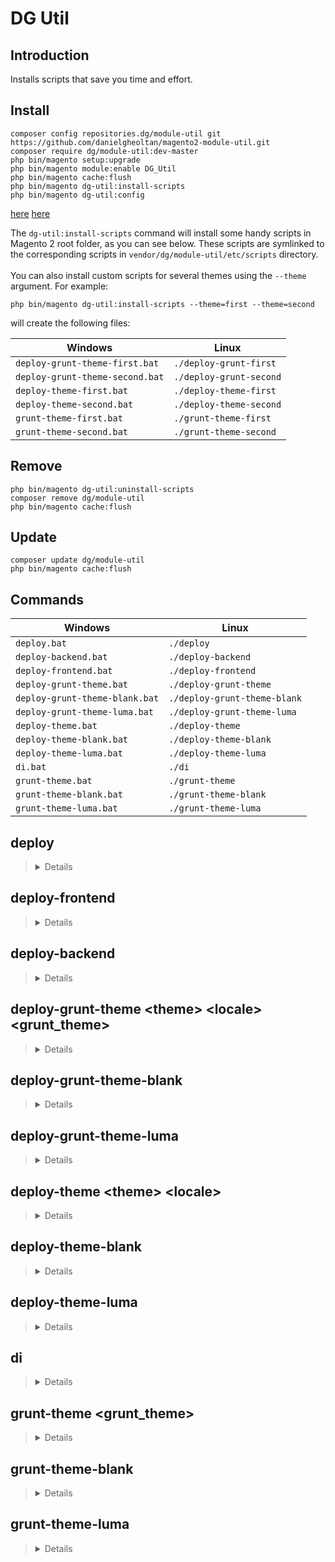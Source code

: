 # DG Util

## Introduction

Installs scripts that save you time and effort.

## Install

```
composer config repositories.dg/module-util git https://github.com/danielgheoltan/magento2-module-util.git
composer require dg/module-util:dev-master
php bin/magento setup:upgrade
php bin/magento module:enable DG_Util
php bin/magento cache:flush
php bin/magento dg-util:install-scripts
php bin/magento dg-util:config
```
[here](#commands)
[here](##commands)

The ```dg-util:install-scripts``` command will install some handy scripts in Magento 2 root folder, as you can see below.
These scripts are symlinked to the corresponding scripts in ```vendor/dg/module-util/etc/scripts``` directory.
\
\
You can also install custom scripts for several themes using the ```--theme``` argument.
For example:

```
php bin/magento dg-util:install-scripts --theme=first --theme=second  
```

will create the following files:

| Windows                         | Linux                   |
| ------------------------------- | ----------------------- |
| `deploy-grunt-theme-first.bat`  | `./deploy-grunt-first`  |
| `deploy-grunt-theme-second.bat` | `./deploy-grunt-second` |
| `deploy-theme-first.bat`        | `./deploy-theme-first`  |
| `deploy-theme-second.bat`       | `./deploy-theme-second` |
| `grunt-theme-first.bat`         | `./grunt-theme-first`   |
| `grunt-theme-second.bat`        | `./grunt-theme-second`  |

## Remove

```
php bin/magento dg-util:uninstall-scripts
composer remove dg/module-util
php bin/magento cache:flush
```

## Update

```
composer update dg/module-util
php bin/magento cache:flush
```

## Commands

| Windows                        | Linux                        |
| ------------------------------ | ---------------------------- |
| `deploy.bat`                   | `./deploy`                   | 
| `deploy-backend.bat`           | `./deploy-backend`           |
| `deploy-frontend.bat`          | `./deploy-frontend`          |
| `deploy-grunt-theme.bat`       | `./deploy-grunt-theme`       |
| `deploy-grunt-theme-blank.bat` | `./deploy-grunt-theme-blank` |
| `deploy-grunt-theme-luma.bat`  | `./deploy-grunt-theme-luma`  |
| `deploy-theme.bat`             | `./deploy-theme`             |
| `deploy-theme-blank.bat`       | `./deploy-theme-blank`       |
| `deploy-theme-luma.bat`        | `./deploy-theme-luma`        |
| `di.bat`                       | `./di`                       |
| `grunt-theme.bat`              | `./grunt-theme`              |
| `grunt-theme-blank.bat`        | `./grunt-theme-blank`        |
| `grunt-theme-luma.bat`         | `./grunt-theme-luma`         |

## deploy

> <details>
>     <summary>Details</summary>
>
> 1. **Enables maintenance mode**
> 
>    `php bin/magento maintenance:enable`
>
> 2. **Deletes the contents of the following directories:**
>
>    * `generated`
>    * `pub/static/adminhtml`
>    * `pub/static/frontend`
>    * `var/cache`
>    * `var/page_cache`
>    * `var/view_preprocessed`
>
> 3. **Flushes cache storage**
>
>    `php bin/magento cache:flush`
>
> 4. **Updates required components**
>
>    `composer update`
>
> 5. **Upgrades the Magento application, DB data, and schema**
>
>    `php bin/magento setup:upgrade`
>
> 6. **Reindexes Data**
>
>    `php bin/magento indexer:reindex`
>
> 7. **Deploys static view files**
>
>    `php bin/magento setup:static-content:deploy en_US --no-html-minify -f`
>
> 8. **Disables maintenance mode**
>
>    `php bin/magento maintenance:disable`
> </details>

## deploy-frontend

> <details>
>     <summary>Details</summary>
>
> 1. **Enables maintenance mode**
>
>    `php bin/magento maintenance:enable`
>   
> 2. **Deletes the contents of the following directories:**
>
>    * `generated`
>    * `pub/static/frontend`
>    * `var/cache`
>    * `var/page_cache`
>    * `var/view_preprocessed`
>
> 3. **Flushes cache storage**
>
>    `php bin/magento cache:flush`
>
> 4. **Upgrades the Magento application, DB data, and schema**
>
>    `php bin/magento setup:upgrade`
>  
> 5. **Deploys static view files for frontend area**
>
>    `php bin/magento setup:static-content:deploy en_US --area="frontend" --no-html-minify -f`
>
> 6. **Disables maintenance mode**
>
>    `php bin/magento maintenance:disable`
> </details>

## deploy-backend

> <details>
>     <summary>Details</summary>
>
> 1. **Enables maintenance mode**
>
>    `php bin/magento maintenance:enable`
>
> 2. **Deletes the contents of the following directories:**
>
>    * `generated`
>    * `pub/static/adminhtml`
>    * `var/cache`
>    * `var/page_cache`
>    * `var/view_preprocessed`
>
> 3. **Flushes cache storage**
>
>    `php bin/magento cache:flush`
>
> 4. **Upgrades the Magento application, DB data, and schema**
>
>    `php bin/magento setup:upgrade`
>
> 5. **Deploys static view files for adminhtml area**
>
>    `php bin/magento setup:static-content:deploy en_US --area="adminhtml" --no-html-minify -f`
>
> 6. **Disables maintenance mode**
>
>    `php bin/magento maintenance:disable`
> </details>

## deploy-grunt-theme \<theme\> \<locale\> \<grunt_theme\>

> <details>
>     <summary>Details</summary>
>
> 1. **Deletes the contents of the following directories:**
>
>    * `pub/static/frontend/<theme>/<locale>`
>    * `var/cache`
>    * `var/page_cache`
>    * `var/view_preprocessed/less/frontend/<theme>/<locale>`
>    * `var/view_preprocessed/pub/static/frontend/<theme>/<locale>`
>    * `var/view_preprocessed/source/frontend/<theme>/<locale>`
>
> 3. **Republishes symlinks to the source files to the `pub/static/frontend/` directory**
>
>    `grunt exec:<theme>`
>
> 4. **Deploys static view files**
>
>    `php bin/magento setup:static-content:deploy <locale> --theme="<theme>" --no-html-minify -f` 
>
> 5. **Tracks the changes in the source files and recompiles CSS files**
>
>    `grunt watch less:<grunt_theme>`
> </details>

## deploy-grunt-theme-blank

> <details>
>     <summary>Details</summary>
>
> \
> `deploy-grunt-theme Magento/blank en_US blank`
> </details>

## deploy-grunt-theme-luma

> <details>
>     <summary>Details</summary>
>
> \
> `deploy-grunt-theme Magento/luma en_US luma`
> </details>

## deploy-theme \<theme\> \<locale\>

> <details>
>     <summary>Details</summary>
>
> 1. **Deletes the contents of the following directories:**
>
>     * `pub/static/frontend/<theme>/<locale>`
>     * `var/cache`
>     * `var/page_cache`
>     * `var/view_preprocessed/less/frontend/<theme>/<locale>`
>     * `var/view_preprocessed/pub/static/frontend/<theme>/<locale>`
>     * `var/view_preprocessed/source/frontend/<theme>/<locale>`
> 
> 2. **Deploys static view files**
>
>    `php bin/magento setup:static-content:deploy <locale> --theme="<theme>" --no-html-minify -f` 
> </details>

## deploy-theme-blank

> <details>
>     <summary>Details</summary>
>
> \
> `deploy-theme Magento/blank en_US`
> </details>
    
## deploy-theme-luma

> <details>
>     <summary>Details</summary>
>
> \
> `deploy-theme Magento/luma en_US`
> </details>

## di

> <details>
>     <summary>Details</summary>
>
> 1. **Enables maintenance mode**
>
>    `php bin/magento maintenance:enable`
>   
> 2. **Deletes the contents of the following directories:**
>
>    * `generated`
>    * `var/di`
>
> 3. **Flushes cache storage**
>
>    `php bin/magento cache:flush`
>
> 4. **Generates DI configuration and all missing classes that can be auto-generated**
>
>    `php bin/magento setup:di:compile`
>  
> 5. **Disables maintenance mode**
>
>    `php bin/magento maintenance:disable`
> </details>

## grunt-theme \<grunt_theme\>

> <details>
>     <summary>Details</summary>
>
> \
> **Compiles CSS files** using the symlinks published in the `pub/static/frontend/` directory, **tracks the changes** in the source files and **recompiles CSS files**.
>
> `grunt less:<grunt_theme> && grunt watch less:<grunt_theme>`
> </details>

## grunt-theme-blank

> <details>
>     <summary>Details</summary>
>
> \
> `grunt-theme blank`
> </details>

## grunt-theme-luma

> <details>
>     <summary>Details</summary>
>
> \
> `grunt-theme luma`
> </details>
